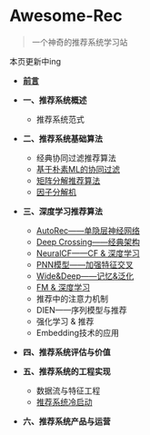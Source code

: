 # Awesome-Rec

> 一个神奇的推荐系统学习站

本页更新中ing

- [**前言**](README.md)
  
- **一、推荐系统概述**
  - 推荐系统范式
- **二、推荐系统基础算法**
  - 经典协同过滤推荐算法
  - [基于朴素ML的协同过滤](推荐系统基础算法/基于朴素ML的协同过滤.md)
  - [矩阵分解推荐算法](推荐系统基础算法/矩阵分解推荐算法.md)
  - [因子分解机](推荐系统基础算法/因子分解机.md)
- **三、深度学习推荐算法**
  - [AutoRec——单隐层神经网络](深度学习推荐算法/AutoRec.md)
  - [Deep Crossing——经典架构](深度学习推荐算法/Deep_Crossing.md)
  - [NeuralCF——CF & 深度学习](深度学习推荐算法/NeuralCF.md)
  - [PNN模型——加强特征交叉](深度学习推荐算法/PNN.md)
  - [Wide&Deep——记忆&泛化](深度学习推荐算法/Wide&Deep.md)
  - [FM & 深度学习](深度学习推荐算法/FM&Deep.md)
  - 推荐中的注意力机制
  - DIEN——序列模型与推荐
  - 强化学习 & 推荐
  - Embedding技术的应用
- **四、推荐系统评估与价值**
- **五、推荐系统的工程实现**
  - 数据流与特征工程
  - [推荐系统冷启动](推荐系统的工程实现/推荐系统冷启动.md)
- **六、推荐系统产品与运营**